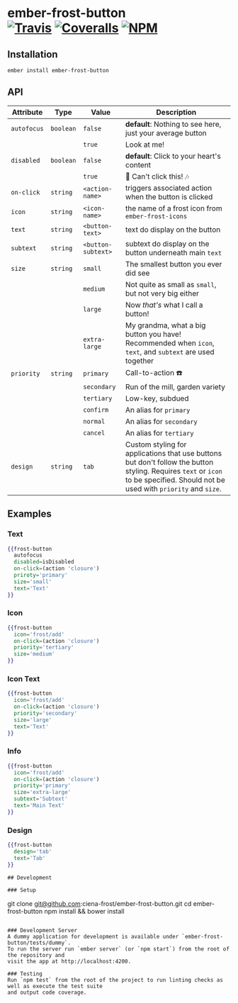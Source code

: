 [ci-img]: https://travis-ci.org/ciena-frost/ember-frost-button.svg "Build Status"
[ci-url]: https://travis-ci.org/ciena-frost/ember-frost-button

[cov-img]: https://coveralls.io/repos/github/ciena-frost/ember-frost-button/badge.svg?branch=master "Code Coverage"
[cov-url]: https://coveralls.io/github/ciena-frost/ember-frost-button

[npm-img]: https://img.shields.io/npm/v/ember-frost-button.svg "NPM Version"
[npm-url]: https://www.npmjs.com/package/ember-frost-button

# ember-frost-button <br /> [![Travis][ci-img]][ci-url] [![Coveralls][cov-img]][cov-url] [![NPM][npm-img]][npm-url]






## Installation
```
ember install ember-frost-button
```

## API

| Attribute | Type | Value | Description |
| --------- | ---- | ----- | ----------- |
| `autofocus` |`boolean` | `false` | **default**: Nothing to see here, just your average button |
| | | `true` | Look at me! |
| `disabled` | `boolean` | `false` | **default**: Click to your heart's content |
| | | `true` | :no_entry_sign: Can't click this! :notes: |
| `on-click` | `string` | `<action-name>` | triggers associated action when the button is clicked |
| `icon` | `string` | `<icon-name>` | the name of a frost icon from `ember-frost-icons` |
| `text` | `string` | `<button-text>` | text do display on the button |
| `subtext` | `string` | `<button-subtext>` | subtext do display on the button underneath main `text` |
| `size` | `string` | `small` | The smallest button you ever did see |
| | | `medium` | Not quite as small as `small`, but not very big either |
| | | `large` | Now *that's* what I call a button! |
| | | `extra-large` | My grandma, what a big button you have! <br /> Recommended when `icon`, `text`, and `subtext` are used together |
| `priority` | `string` | `primary` | Call-to-action :telephone: |
| | | `secondary` | Run of the mill, garden variety  |
| | | `tertiary` | Low-key, subdued  |
| | | `confirm` | An alias for `primary`  |
| | | `normal` | An alias for `secondary`  |
| | | `cancel` | An alias for `tertiary`  |
| `design`| `string` | `tab` | Custom styling for applications that use buttons but don't follow the button styling.  Requires `text` or `icon` to be specified.  Should not be used with `priority` and `size`. |

## Examples

### Text
```handlebars
{{frost-button
  autofocus
  disabled=isDisabled
  on-click=(action 'closure')
  priroty='primary'
  size='small'
  text='Text'
}}
```

### Icon
```handlebars
{{frost-button
  icon='frost/add'
  on-click=(action 'closure')
  priority='tertiary'
  size='medium'
}}
```

### Icon Text
```handlebars
{{frost-button
  icon='frost/add'
  on-click=(action 'closure')
  priority='secondary'
  size='large'
  text='Text'
}}
```

### Info
```handlebars
{{frost-button
  icon='frost/add'
  on-click=(action 'closure')
  priority='primary'
  size='extra-large'
  subtext='Subtext'
  text='Main Text'
}}
```

### Design
```handlebars
{{frost-button
  design='tab'
  text='Tab'
}}

## Development

### Setup
```
git clone git@github.com:ciena-frost/ember-frost-button.git
cd ember-frost-button
npm install && bower install
```

### Development Server
A dummy application for development is available under `ember-frost-button/tests/dummy`.
To run the server run `ember server` (or `npm start`) from the root of the repository and
visit the app at http://localhost:4200.

### Testing
Run `npm test` from the root of the project to run linting checks as well as execute the test suite
and output code coverage.
